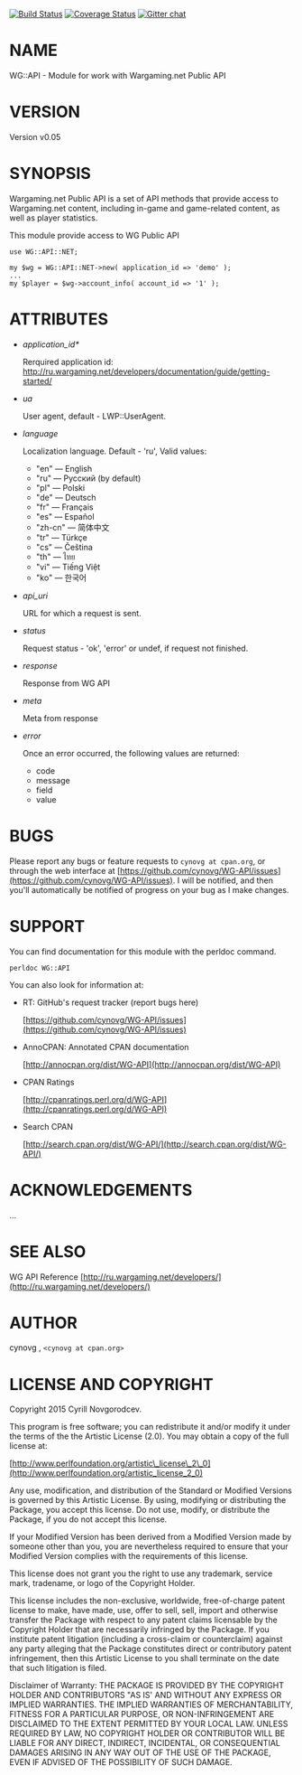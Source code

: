 [![Build Status](https://travis-ci.org/cynovg/WG-API.svg?branch=master)](https://travis-ci.org/cynovg/WG-API) [![Coverage Status](https://img.shields.io/coveralls/cynovg/WG-API/master.svg?style=flat)](https://coveralls.io/r/cynovg/WG-API?branch=master) [![Gitter chat](https://badges.gitter.im/cynovg/WG-API.png)](https://gitter.im/cynovg/WG-API)
# NAME

WG::API - Module for work with Wargaming.net Public API

# VERSION

Version v0.05

# SYNOPSIS

Wargaming.net Public API is a set of API methods that provide access to Wargaming.net content, including in-game and game-related content, as well as player statistics.

This module provide access to WG Public API

    use WG::API::NET;

    my $wg = WG::API::NET->new( application_id => 'demo' );
    ...
    my $player = $wg->account_info( account_id => '1' );

# ATTRIBUTES

- _application\_id\*_

    Rerquired application id: http://ru.wargaming.net/developers/documentation/guide/getting-started/

- _ua_

    User agent, default - LWP::UserAgent.

- _language_

    Localization language. Default - 'ru', Valid values:

    - "en" — English
    - "ru" — Русский (by default)
    - "pl" — Polski
    - "de" — Deutsch
    - "fr" — Français
    - "es" — Español
    - "zh-cn" — 简体中文
    - "tr" — Türkçe
    - "cs" — Čeština
    - "th" — ไทย
    - "vi" — Tiếng Việt
    - "ko" — 한국어

- _api\_uri_

    URL for which a request is sent.

- _status_

    Request status - 'ok', 'error' or undef, if request not finished.

- _response_

    Response from WG API

- _meta_

    Meta from response

- _error_

    Once an error occurred, the following values are returned:

    - code
    - message
    - field
    - value

# BUGS

Please report any bugs or feature requests to `cynovg at cpan.org`, or through the web interface at [https://github.com/cynovg/WG-API/issues](https://github.com/cynovg/WG-API/issues).  I will be notified, and then you'll automatically be notified of progress on your bug as I make changes.

# SUPPORT

You can find documentation for this module with the perldoc command.

    perldoc WG::API

You can also look for information at:

- RT: GitHub's request tracker (report bugs here)

    [https://github.com/cynovg/WG-API/issues](https://github.com/cynovg/WG-API/issues)

- AnnoCPAN: Annotated CPAN documentation

    [http://annocpan.org/dist/WG-API](http://annocpan.org/dist/WG-API)

- CPAN Ratings

    [http://cpanratings.perl.org/d/WG-API](http://cpanratings.perl.org/d/WG-API)

- Search CPAN

    [http://search.cpan.org/dist/WG-API/](http://search.cpan.org/dist/WG-API/)

# ACKNOWLEDGEMENTS

...

# SEE ALSO

WG API Reference [http://ru.wargaming.net/developers/](http://ru.wargaming.net/developers/)

# AUTHOR

cynovg , `<cynovg at cpan.org>`

# LICENSE AND COPYRIGHT

Copyright 2015 Cyrill Novgorodcev.

This program is free software; you can redistribute it and/or modify it
under the terms of the the Artistic License (2.0). You may obtain a
copy of the full license at:

[http://www.perlfoundation.org/artistic\_license\_2\_0](http://www.perlfoundation.org/artistic_license_2_0)

Any use, modification, and distribution of the Standard or Modified
Versions is governed by this Artistic License. By using, modifying or
distributing the Package, you accept this license. Do not use, modify,
or distribute the Package, if you do not accept this license.

If your Modified Version has been derived from a Modified Version made
by someone other than you, you are nevertheless required to ensure that
your Modified Version complies with the requirements of this license.

This license does not grant you the right to use any trademark, service
mark, tradename, or logo of the Copyright Holder.

This license includes the non-exclusive, worldwide, free-of-charge
patent license to make, have made, use, offer to sell, sell, import and
otherwise transfer the Package with respect to any patent claims
licensable by the Copyright Holder that are necessarily infringed by the
Package. If you institute patent litigation (including a cross-claim or
counterclaim) against any party alleging that the Package constitutes
direct or contributory patent infringement, then this Artistic License
to you shall terminate on the date that such litigation is filed.

Disclaimer of Warranty: THE PACKAGE IS PROVIDED BY THE COPYRIGHT HOLDER
AND CONTRIBUTORS "AS IS' AND WITHOUT ANY EXPRESS OR IMPLIED WARRANTIES.
THE IMPLIED WARRANTIES OF MERCHANTABILITY, FITNESS FOR A PARTICULAR
PURPOSE, OR NON-INFRINGEMENT ARE DISCLAIMED TO THE EXTENT PERMITTED BY
YOUR LOCAL LAW. UNLESS REQUIRED BY LAW, NO COPYRIGHT HOLDER OR
CONTRIBUTOR WILL BE LIABLE FOR ANY DIRECT, INDIRECT, INCIDENTAL, OR
CONSEQUENTIAL DAMAGES ARISING IN ANY WAY OUT OF THE USE OF THE PACKAGE,
EVEN IF ADVISED OF THE POSSIBILITY OF SUCH DAMAGE.

